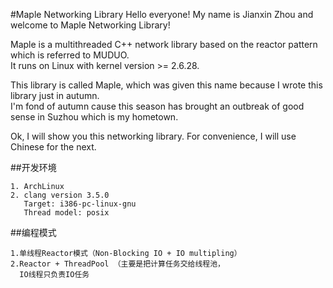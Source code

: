 #Maple Networking Library
Hello everyone! My name is Jianxin Zhou and welcome to Maple Networking Library!    

Maple is a multithreaded C++ network library based on the reactor pattern which is referred to MUDUO.      
It runs on Linux with kernel version >= 2.6.28.           

This library is called Maple, which was given this name because I wrote this library just in autumn.  
I'm fond of autumn cause this season has brought an outbreak of good sense in Suzhou which is my hometown.   

Ok, I will show you this networking library. For convenience, I will use Chinese for the next.

##开发环境
<pre><code>1. ArchLinux
2. clang version 3.5.0     
   Target: i386-pc-linux-gnu      
   Thread model: posix</code></pre>

##编程模式
<pre><code>1.单线程Reactor模式（Non-Blocking IO + IO multipling）
2.Reactor + ThreadPool （主要是把计算任务交给线程池，  
  IO线程只负责IO任务</code></pre>



